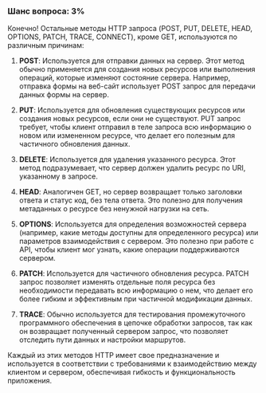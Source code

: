 ### Шанс вопроса: 3%

Конечно! Остальные методы HTTP запроса (POST, PUT, DELETE, HEAD, OPTIONS, PATCH, TRACE, CONNECT), кроме GET, используются по различным причинам:

1. **POST**: Используется для отправки данных на сервер. Этот метод обычно применяется для создания новых ресурсов или выполнения операций, которые изменяют состояние сервера. Например, отправка формы на веб-сайт использует POST запрос для передачи данных формы на сервер.

2. **PUT**: Используется для обновления существующих ресурсов или создания новых ресурсов, если они не существуют. PUT запрос требует, чтобы клиент отправил в теле запроса всю информацию о новом или измененном ресурсе, что делает его полезным для частичного обновления данных.

3. **DELETE**: Используется для удаления указанного ресурса. Этот метод подразумевает, что сервер должен удалить ресурс по URI, указанному в запросе.

4. **HEAD**: Аналогичен GET, но сервер возвращает только заголовки ответа и статус код, без тела ответа. Это полезно для получения метаданных о ресурсе без ненужной нагрузки на сеть.

5. **OPTIONS**: Используется для определения возможностей сервера (например, какие методы доступны для определенного ресурса) или параметров взаимодействия с сервером. Это полезно при работе с API, чтобы клиент мог узнать, какие операции поддерживаются сервером.

6. **PATCH**: Используется для частичного обновления ресурса. PATCH запрос позволяет изменять отдельные поля ресурса без необходимости передавать всю информацию о нем, что делает его более гибким и эффективным при частичной модификации данных.

7. **TRACE**: Обычно используется для тестирования промежуточного программного обеспечения в цепочке обработки запросов, так как он возвращает полученный сервером запрос, что позволяет отследить пути данных и настройки маршрутов.

Каждый из этих методов HTTP имеет свое предназначение и используется в соответствии с требованиями к взаимодействию между клиентом и сервером, обеспечивая гибкость и функциональность приложения.